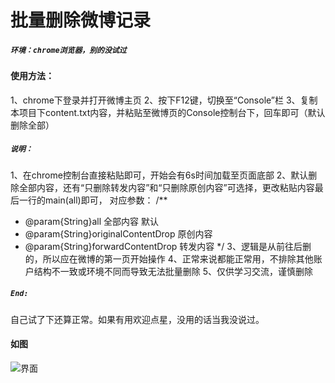 # 批量删除微博记录

##### `环境：chrome浏览器，别的没试过`
#### 使用方法：
1、chrome下登录并打开微博主页
2、按下F12键，切换至“Console”栏
3、复制本项目下content.txt内容，并粘贴至微博页的Console控制台下，回车即可（默认删除全部）

##### `说明：`
1、在chrome控制台直接粘贴即可，开始会有6s时间加载至页面底部
2、默认删除全部内容，还有“只删除转发内容”和“只删除原创内容”可选择，更改粘贴内容最后一行的main(all)即可，
对应参数：
/**
 * @param{String}all 全部内容 默认
 * @param{String}originalContentDrop 原创内容
 * @param{String}forwardContentDrop 转发内容
 */
3、逻辑是从前往后删的，所以应在微博的第一页开始操作
4、正常来说都能正常用，不排除其他账户结构不一致或环境不同而导致无法批量删除
5、仅供学习交流，谨慎删除

##### `End:`
自己试了下还算正常。如果有用欢迎点星，没用的话当我没说过。

#### 如图
![](/screen/screen.png "界面")
